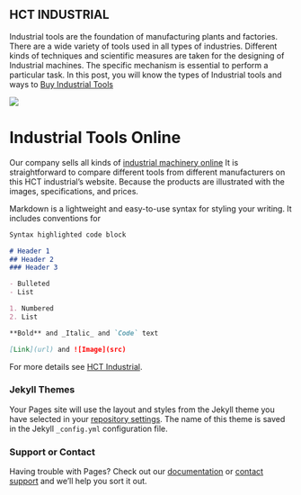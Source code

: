## HCT INDUSTRIAL

Industrial tools are the foundation of manufacturing plants and factories. There are a wide variety of tools used in all types of industries. Different kinds of techniques and scientific measures are taken for the designing of Industrial machines. The specific mechanism is essential to perform a particular task. In this post, you will know the types of Industrial tools and ways to [Buy Industrial Tools](https://hctindustrial.com.au/) 

<img src="https://www.google.com/aclk?sa=L&ai=DChcSEwjnrqb0jonrAhUOJCsKHf-KDNAYABAHGgJzZg&sig=AOD64_0wn6TG1Yh4i5kEQ7F2Wx3sAfNyyw&adurl&ctype=5&ved=2ahUKEwiExp30jonrAhVLBHIKHYUXA2cQvhd6BAgBEDs">

# Industrial Tools Online
Our company sells all kinds of [industrial machinery online](https://hctindustrial.com.au/tool-kits/) It is straightforward to compare different tools from different manufacturers on this HCT industrial’s website. Because the products are illustrated with the images, specifications, and prices.



Markdown is a lightweight and easy-to-use syntax for styling your writing. It includes conventions for

```markdown
Syntax highlighted code block

# Header 1
## Header 2
### Header 3

- Bulleted
- List

1. Numbered
2. List

**Bold** and _Italic_ and `Code` text

[Link](url) and ![Image](src)
```

For more details see [HCT Industrial](https://hctindustrial.com.au/).

### Jekyll Themes

Your Pages site will use the layout and styles from the Jekyll theme you have selected in your [repository settings](https://github.com/hctindustrial/hctindustrial/settings). The name of this theme is saved in the Jekyll `_config.yml` configuration file.

### Support or Contact

Having trouble with Pages? Check out our [documentation](https://docs.github.com/categories/github-pages-basics/) or [contact support](https://github.com/contact) and we’ll help you sort it out.
